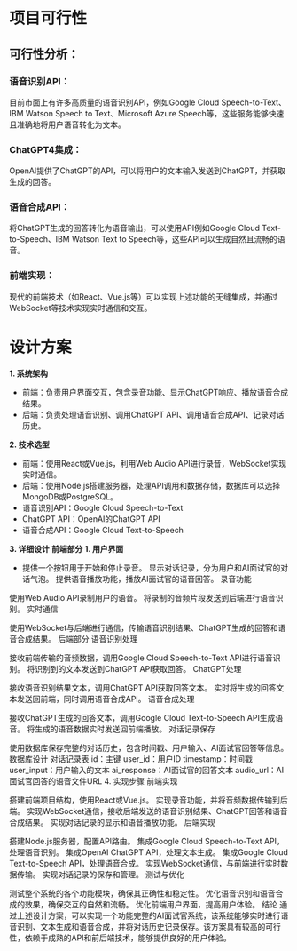 # 项目可行性
## 可行性分析：

### 语音识别API：
目前市面上有许多高质量的语音识别API，例如Google Cloud Speech-to-Text、IBM Watson Speech to Text、Microsoft Azure Speech等，这些服务能够快速且准确地将用户语音转化为文本。

### ChatGPT4集成：
OpenAI提供了ChatGPT的API，可以将用户的文本输入发送到ChatGPT，并获取生成的回答。

### 语音合成API：
将ChatGPT生成的回答转化为语音输出，可以使用API例如Google Cloud Text-to-Speech、IBM Watson Text to Speech等，这些API可以生成自然且流畅的语音。

### 前端实现：
现代的前端技术（如React、Vue.js等）可以实现上述功能的无缝集成，并通过WebSocket等技术实现实时通信和交互。

# 设计方案
**1. 系统架构**
- 前端：负责用户界面交互，包含录音功能、显示ChatGPT响应、播放语音合成结果。
- 后端：负责处理语音识别、调用ChatGPT API、调用语音合成API、记录对话历史。

**2. 技术选型**
- 前端：使用React或Vue.js，利用Web Audio API进行录音，WebSocket实现实时通信。
- 后端：使用Node.js搭建服务器，处理API调用和数据存储，数据库可以选择MongoDB或PostgreSQL。
- 语音识别API：Google Cloud Speech-to-Text
- ChatGPT API：OpenAI的ChatGPT API
- 语音合成API：Google Cloud Text-to-Speech

**3. 详细设计**
**前端部分**
**1. 用户界面**

- 提供一个按钮用于开始和停止录音。
显示对话记录，分为用户和AI面试官的对话气泡。
提供语音播放功能，播放AI面试官的语音回答。
录音功能

使用Web Audio API录制用户的语音。
将录制的音频片段发送到后端进行语音识别。
实时通信

使用WebSocket与后端进行通信，传输语音识别结果、ChatGPT生成的回答和语音合成结果。
后端部分
语音识别处理

接收前端传输的音频数据，调用Google Cloud Speech-to-Text API进行语音识别。
将识别到的文本发送到ChatGPT API获取回答。
ChatGPT处理

接收语音识别结果文本，调用ChatGPT API获取回答文本。
实时将生成的回答文本发送回前端，同时调用语音合成API。
语音合成处理

接收ChatGPT生成的回答文本，调用Google Cloud Text-to-Speech API生成语音。
将生成的语音数据实时发送回前端播放。
对话记录保存

使用数据库保存完整的对话历史，包含时间戳、用户输入、AI面试官回答等信息。
数据库设计
对话记录表
id：主键
user_id：用户ID
timestamp：时间戳
user_input：用户输入的文本
ai_response：AI面试官的回答文本
audio_url：AI面试官回答的语音文件URL
4. 实现步骤
前端实现

搭建前端项目结构，使用React或Vue.js。
实现录音功能，并将音频数据传输到后端。
实现WebSocket通信，接收后端发送的语音识别结果、ChatGPT回答和语音合成结果。
实现对话记录的显示和语音播放功能。
后端实现

搭建Node.js服务器，配置API路由。
集成Google Cloud Speech-to-Text API，处理语音识别。
集成OpenAI ChatGPT API，处理文本生成。
集成Google Cloud Text-to-Speech API，处理语音合成。
实现WebSocket通信，与前端进行实时数据传输。
实现对话记录的保存和管理。
测试与优化

测试整个系统的各个功能模块，确保其正确性和稳定性。
优化语音识别和语音合成的效果，确保交互的自然和流畅。
优化前端用户界面，提高用户体验。
结论
通过上述设计方案，可以实现一个功能完整的AI面试官系统，该系统能够实时进行语音识别、文本生成和语音合成，并将对话历史记录保存。该方案具有较高的可行性，依赖于成熟的API和前后端技术，能够提供良好的用户体验。
<!--stackedit_data:
eyJoaXN0b3J5IjpbMzc2NTM3NjQ4XX0=
-->